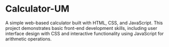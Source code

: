 # Calculator-UM
A simple web-based calculator built with HTML, CSS, and JavaScript. This project demonstrates basic front-end development skills, including user interface design with CSS and interactive functionality using JavaScript for arithmetic operations.
